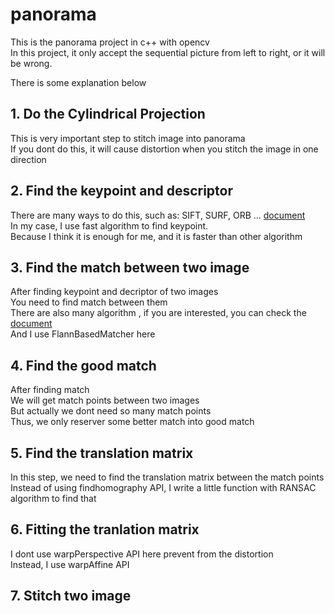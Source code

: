 # panorama
This is the panorama project in c++ with opencv  
In this project, it only accept the sequential picture from left to right, or it will be wrong.  

There is some explanation below  
## 1. Do the Cylindrical Projection  
This is very important step to stitch image into panorama  
If you dont do this, it will cause distortion when you stitch the image in one direction  
## 2. Find the keypoint and descriptor  
There are many ways to do this, such as: SIFT, SURF, ORB ... [document](https://docs.opencv.org/4.5.2/db/d27/tutorial_py_table_of_contents_feature2d.html)  
In my case, I use fast algorithm to find keypoint.  
Because I think it is enough for me, and it is faster than other algorithm  
## 3. Find the match between two image
After finding keypoint and decriptor of two images  
You need to find match between them  
There are also many algorithm , if you are interested, you can check the [document](https://docs.opencv.org/2.4/modules/features2d/doc/common_interfaces_of_descriptor_matchers.html)  
And I use FlannBasedMatcher here  
## 4. Find the good match  
After finding match  
We will get match points between two images  
But actually we dont need so many match points  
Thus, we only reserver some better match into good match  
## 5. Find the translation matrix  
In this step, we need to find the translation matrix between the match points  
Instead of using findhomography API, I write a little function with RANSAC algorithm to find that 
## 6. Fitting the tranlation matrix  
I dont use warpPerspective API here prevent from the distortion  
Instead, I use warpAffine API  
## 7. Stitch two image  

